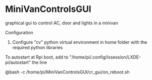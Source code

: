 # MiniVanControlsGUI
graphical gui to control AC, door and lights in a minivan

Configuration
1) Configure "cv" python virtual environment in home folder with the required python libraries 

To autostart at Rpi boot, add to "/home/pi/.config/lxsession/LXDE-pi/autostart" the line

@bash -c /home/pi/MiniVanControlsGUI/cr_gui/on_reboot.sh
